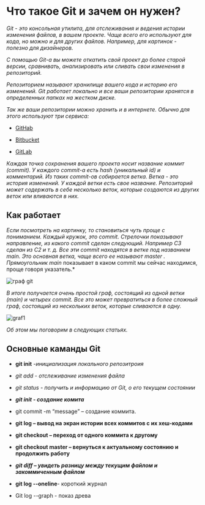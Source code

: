 # Что такое Git и зачем он нужен?

*Git - это консольная утилита, для отслеживания и ведения истории изменения файлов, в вашем проекте. Чаще всего его используют для кода, но можно и для других файлов. Например, для картинок - полезно для дизайнеров.*

*С помощью Git-a вы можете откатить свой проект до более старой версии, сравнивать, анализировать или сливать свои изменения в репозиторий.*

*Репозиторием называют хранилище вашего кода и историю его изменений. Git работает локально и все ваши репозитории хранятся в определенных папках на жестком диске.*

*Так же ваши репозитории можно хранить и в интернете. Обычно для этого используют три сервиса:*

* [GitHab](https://github.com/)

* [Bitbucket](https://bitbucket.org/)

* [GitLab](https://about.gitlab.com/)

*Каждая точка сохранения вашего проекта носит название коммит (commit). У каждого commit-a есть hash (уникальный id) и комментарий. Из таких commit-ов собирается ветка. Ветка - это история изменений. У каждой ветки есть свое название. Репозиторий может содержать в себе несколько веток, которые создаются из других веток или вливаются в них.*

## Как работает

*Если посмотреть на картинку, то становиться чуть проще с пониманием. Каждый кружок, это commit. Стрелочки показывают направление, из какого commit сделан следующий. Например C3 сделан из С2 и т. д. Все эти commit находятся в ветке под названием main. Это основная ветка, чаще всего ее называют master . Прямоугольник main* показывает в каком commit мы сейчас находимся, проще говоря указатель.*

![граф git](graf.jpg)

*В итоге получается очень простой граф, состоящий из одной ветки (main) и четырех commit. Все это может превратиться в более сложный граф, состоящий из нескольких веток, которые сливаются в одну.*

![graf1](graf1.jpg)

*Об этом мы поговорим в следующих статьях.*

## Основные каманды Git

* __git init__ *-инициализация локального репозитроия*

* _git add - отслеживание изменения файла_

* _git status - получить и информацию от Git, о его текущем состоянии_

 * __*git init - создание комита*__

* git commit -m “message” – создание коммита.

* __git log – вывод на экран истории всех коммитов с их хеш-кодами__

* __git checkout – переход от одного коммита к другому__

* __git checkout master – вернуться к актуальному состоянию и продолжить работу__

* ***git diff – увидеть разницу между текущим файлом и закоммиченным файлом***

* __git log --oneline__- короткий журнал

* Git log --graph - показ древа